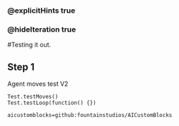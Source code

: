 ### @explicitHints true
### @hideIteration true 

#Testing it out.

## Step 1
Agent moves test V2

```ghost
Test.testMoves()
Test.testLoop(function() {})
```

```package
aicustomblocks=github:fountainstudios/AICustomBlocks
```
